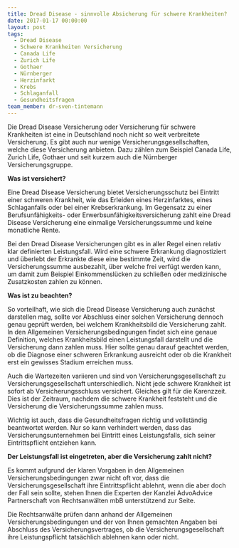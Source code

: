 ```yaml
---
title: Dread Disease - sinnvolle Absicherung für schwere Krankheiten?
date: 2017-01-17 00:00:00
layout: post
tags:
  - Dread Disease
  - Schwere Krankheiten Versicherung
  - Canada Life
  - Zurich Life
  - Gothaer
  - Nürnberger
  - Herzinfarkt
  - Krebs
  - Schlaganfall
  - Gesundheitsfragen
team_member: dr-sven-tintemann
---
```



Die Dread Disease Versicherung oder Versicherung für schwere Krankheiten ist eine in Deutschland noch nicht so weit verbreitete Versicherung. Es gibt auch nur wenige Versicherungsgesellschaften, welche diese Versicherung anbieten. Dazu zählen zum Beispiel Canada Life, Zurich Life, Gothaer und seit kurzem auch die Nürnberger Versicherungsgruppe.

**Was ist versichert?**

Eine Dread Disease Versicherung bietet Versicherungsschutz bei Eintritt einer schweren Krankheit, wie das Erleiden eines Herzinfarktes, eines Schlaganfalls oder bei einer Krebserkrankung. Im Gegensatz zu einer Berufsunfähigkeits- oder Erwerbsunfähigkeitsversicherung zahlt eine Dread Disease Versicherung eine einmalige Versicherungssumme und keine monatliche Rente.

Bei den Dread Disease Versicherungen gibt es in aller Regel einen relativ klar definierten Leistungsfall. Wird eine schwere Erkrankung diagnostiziert und überlebt der Erkrankte diese eine bestimmte Zeit, wird die Versicherungssumme ausbezahlt, über welche frei verfügt werden kann, um damit zum Beispiel Einkommenslücken zu schließen oder medizinische Zusatzkosten zahlen zu können.

**Was ist zu beachten?**

So vorteilhaft, wie sich die Dread Disease Versicherung auch zunächst darstellen mag, sollte vor Abschluss einer solchen Versicherung dennoch genau geprüft werden, bei welchem Krankheitsbild die Versicherung zahlt. In den Allgemeinen Versicherungsbedingungen findet sich eine genaue Definition, welches Krankheitsbild einen Leistungsfall darstellt und die Versicherung dann zahlen muss. Hier sollte genau darauf geachtet werden, ob die Diagnose einer schweren Erkrankung ausreicht oder ob die Krankheit erst ein gewisses Stadium erreichen muss.

Auch die Wartezeiten variieren und sind von Versicherungsgesellschaft zu Versicherungsgesellschaft unterschiedlich. Nicht jede schwere Krankheit ist sofort ab Versicherungsschluss versichert. Gleiches gilt für die Karenzzeit. Dies ist der Zeitraum, nachdem die schwere Krankheit feststeht und die Versicherung die Versicherungssumme zahlen muss.

Wichtig ist auch, dass die Gesundheitsfragen richtig und vollständig beantwortet werden. Nur so kann verhindert werden, dass das Versicherungsunternehmen bei Eintritt eines Leistungsfalls, sich seiner Eintrittspflicht entziehen kann.

**Der Leistungsfall ist eingetreten, aber die Versicherung zahlt nicht?**

Es kommt aufgrund der klaren Vorgaben in den Allgemeinen Versicherungsbedingungen zwar nicht oft vor, dass die Versicherungsgesellschaft ihre Eintrittspflicht ablehnt, wenn die aber doch der Fall sein sollte, stehen Ihnen die Experten der Kanzlei AdvoAdvice Partnerschaft von Rechtsanwälten mbB unterstützend zur Seite.

Die Rechtsanwälte prüfen dann anhand der Allgemeinen Versicherungsbedingungen und der von Ihnen gemachten Angaben bei Abschluss des Versicherungsvertrages, ob die Versicherungsgesellschaft ihre Leistungspflicht tatsächlich ablehnen kann oder nicht.